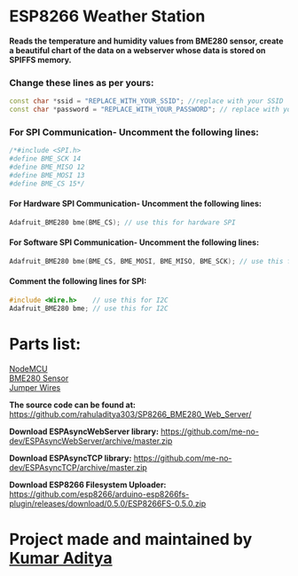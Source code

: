 # ESP8266 Weather Station
**Reads the temperature and humidity values from BME280 sensor, create a beautiful chart of the data on a webserver whose data is stored on SPIFFS memory.**
  
### Change these lines as per yours:

```cpp  
const char *ssid = "REPLACE_WITH_YOUR_SSID"; //replace with your SSID
const char *password = "REPLACE_WITH_YOUR_PASSWORD"; // replace with your Password
```

### For SPI Communication- Uncomment the following lines:  
```c
/*#include <SPI.h>
#define BME_SCK 14
#define BME_MISO 12
#define BME_MOSI 13
#define BME_CS 15*/
```

#### For Hardware SPI Communication- Uncomment the following lines:
      
```c
Adafruit_BME280 bme(BME_CS); // use this for hardware SPI
```

#### For Software SPI Communication- Uncomment the following lines:
```c
Adafruit_BME280 bme(BME_CS, BME_MOSI, BME_MISO, BME_SCK); // use this for software SPI
```
      
#### Comment the following lines for SPI:
```c
#include <Wire.h>    // use this for I2C
Adafruit_BME280 bme; // use this for I2C
```

# Parts list:
[NodeMCU](https://amzn.to/397GzNe)  
[BME280 Sensor](https://amzn.to/2xlIAII)  
[Jumper Wires](https://amzn.to/2U9lWMz)  
  
**The source code can be found at:**
https://github.com/rahuladitya303/SP8266_BME280_Web_Server/

**Download ESPAsyncWebServer library:**
  https://github.com/me-no-dev/ESPAsyncWebServer/archive/master.zip

**Download ESPAsyncTCP library:**
  https://github.com/me-no-dev/ESPAsyncTCP/archive/master.zip

**Download ESP8266 Filesystem Uploader:**
https://github.com/esp8266/arduino-esp8266fs-plugin/releases/download/0.5.0/ESP8266FS-0.5.0.zip
  
# Project made and maintained by [Kumar Aditya](https://github.com/rahuladitya303/)